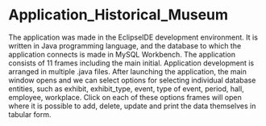 # Application_Historical_Museum
The application  was made in the EclipseIDE development environment. It is written in Java programming
language, and the database to which the application connects is made in MySQL
Workbench.
The application consists of 11 frames including the main initial. Application development is
arranged in multiple .java files. After launching the application, the main window opens and we can
select options for selecting individual database entities, such as exhibit, exhibit_type,
event, type of event, period, hall, employee, workplace. Click on each of these
options frames will open where it is possible to add, delete, update and print
the data themselves in tabular form.
